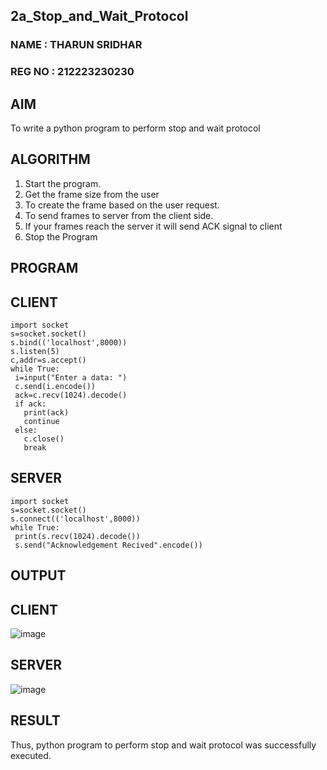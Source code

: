 ## 2a_Stop_and_Wait_Protocol

### NAME : THARUN SRIDHAR 
### REG NO : 212223230230

## AIM 
To write a python program to perform stop and wait protocol
## ALGORITHM
1. Start the program.
2. Get the frame size from the user
3. To create the frame based on the user request.
4. To send frames to server from the client side.
5. If your frames reach the server it will send ACK signal to client
6. Stop the Program

## PROGRAM
## CLIENT 
```
import socket
s=socket.socket()
s.bind(('localhost',8000))
s.listen(5)
c,addr=s.accept()
while True:
 i=input("Enter a data: ")
 c.send(i.encode())
 ack=c.recv(1024).decode()
 if ack:
   print(ack)
   continue
 else:
   c.close()
   break
```
## SERVER 
```
import socket
s=socket.socket()
s.connect(('localhost',8000))
while True:
 print(s.recv(1024).decode())
 s.send("Acknowledgement Recived".encode())
```

## OUTPUT
## CLIENT 
![image](https://github.com/user-attachments/assets/cfa86d75-118b-47ec-b068-2607d406f877)

## SERVER 
![image](https://github.com/user-attachments/assets/da3262f7-77b3-4809-a15e-0332383ee5a3)


## RESULT
Thus, python program to perform stop and wait protocol was successfully executed.
